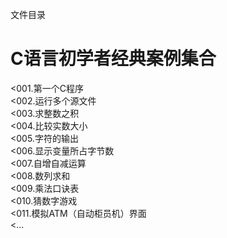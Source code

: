 文件目录
  
C语言初学者经典案例集合
===================================
<001.第一个C程序<br>
<002.运行多个源文件<br>
<003.求整数之积<br>
<004.比较实数大小<br>
<005.字符的输出<br>
<006.显示变量所占字节数<br>
<007.自增自减运算<br>
<008.数列求和<br>
<009.乘法口诀表<br>
<010.猜数字游戏<br>
<011.模拟ATM（自动柜员机）界面<br>
<...
